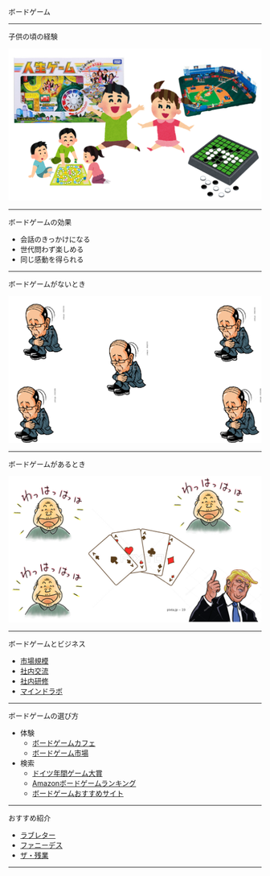 ボードゲーム

---

子供の頃の経験

![alt](img2/s1.png)

---
ボードゲームの効果

- 会話のきっかけになる
- 世代問わず楽しめる
- 同じ感動を得られる

---

ボードゲームがないとき

![alt](img2/s2.png)

---

ボードゲームがあるとき

![alt](img2/s3.png)

---
ボードゲームとビジネス

- [市場規模](http://tsunagu-smile.jp/post-4533/ "市場規模")
- [社内交流](http://blog.excite.co.jp/exdev/27360781/ "社内交流")
- [社内研修](https://www.projectdesign.co.jp/2015/08/27/2118 "社内研修")
- [マインドラボ](http://www.excite.co.jp/News/economy_clm/20141009/Harbor_business_9911.html "マインドラボ")

---
ボードゲームの選び方

- 体験
  - [ボードゲームカフェ](http://jellyjellycafe.com/games "ボードゲームカフェ")
  - [ボードゲーム市場]("ボードゲーム市場")
- 検索
  - [ドイツ年間ゲーム大賞](http://nicobodo.com/archives/23769769.html "ドイツ年間ゲーム大賞")
  - [Amazonボードゲームランキング]("Amazonボードゲームランキング")
  - [ボードゲームおすすめサイト]("ボードゲームおすすめサイト")

---
おすすめ紹介

- [ラブレター](http://www.arclight.co.jp/ag/ll/index.php?page=product　"ラブレター")
- [ファニーデス](http://www.pasonacareer.jp/hatalabo/entry/2016/03/04/150000 "ファニーデス")
- [ザ・残業](http://gamemarket.jp/game/the-%E6%AE%8B%E6%A5%AD/　"ザ・残業")

---